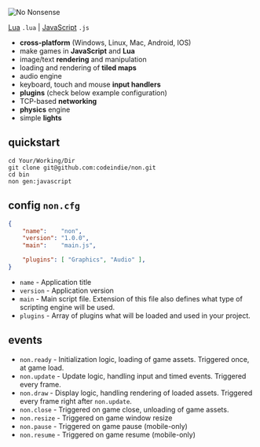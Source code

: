 ![No Nonsense](https://raw.githubusercontent.com/codeindie/non/master/src/gen/res/loading.png)

[Lua](http://lua.org/) `.lua` | [JavaScript](http://www.ecmascript.org/) `.js`

* **cross-platform** (Windows, Linux, Mac, Android, IOS)
* make games in **JavaScript** and **Lua**
* image/text **rendering** and manipulation
* loading and rendering of **tiled maps**
* audio engine
* keyboard, touch and mouse **input handlers**
* **plugins** (check below example configuration)
* TCP-based **networking**
* **physics** engine
* simple **lights**

## quickstart

```batch
cd Your/Working/Dir
git clone git@github.com:codeindie/non.git
cd bin
non gen:javascript
```

## config `non.cfg`

```json
{
    "name":    "non",
    "version": "1.0.0",
    "main":    "main.js",

    "plugins": [ "Graphics", "Audio" ],
}
```

* `name` - Application title
* `version` - Application version
* `main` - Main script file. Extension of this file also defines what type of scripting engine will be used.
* `plugins` - Array of plugins what will be loaded and used in your project.

## events

* `non.ready` - Initialization logic, loading of game assets. Triggered once, at game load.
* `non.update` - Update logic, handling input and timed events. Triggered every frame.
* `non.draw` - Display logic, handling rendering of loaded assets. Triggered every frame right after `non.update`.
* `non.close` - Triggered on game close, unloading of game assets.
* `non.resize` - Triggered on game window resize
* `non.pause` - Triggered on game pause (mobile-only)
* `non.resume` - Triggered on game resume (mobile-only)